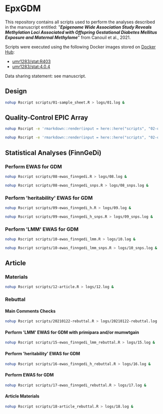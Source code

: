 # EpxGDM

This repository contains all scripts used to perform the analyses described in the manuscript entitled: "**_Epigenome Wide Association Study Reveals Methylation Loci Associated with Offspring Gestational Diabetes Mellitus Exposure and Maternal Methylome_**" from Canouil et al., 2021.

Scripts were executed using the following Docker images stored on [Docker Hub](https://hub.docker.com/repository/docker/umr1283/stat/):

- [umr1283/stat:R403](https://hub.docker.com/layers/umr1283/stat/R403/images/sha256-2b0fb490ba31e186f8b8f53c8e11e79177b6b7eeb8e8267b8c90f5f4c4d6c4f1?context=repo)
- [umr1283/stat:4.0.4](https://hub.docker.com/layers/umr1283/stat/4.0.4/images/sha256-774404184836d1dafeada1b4635adb7fa20d8520d27c38751867d52c0c2c09bd?context=repo)

Data sharing statement: see manuscript.

## Design

``` bash
nohup Rscript scripts/01-sample_sheet.R > logs/01.log &
```

## Quality-Control EPIC Array

``` bash
nohup Rscript -e 'rmarkdown::render(input = here::here("scripts", "02-qc_idats.Rmd"), output_file = "EpxGDM_EPIC_QC.html", output_dir = here::here("reports"), encoding = "UTF-8", intermediates_dir = here::here("outputs", "02-qc_idats"), params = list(output_directory = here::here("outputs", "02-qc_idats")))' > logs/02.log &

nohup Rscript -e 'rmarkdown::render(input = here::here("scripts", "02-qc_idats_snps.Rmd"), output_file = "EpxGDM_EPIC_QC_SNPs.html", output_dir = here::here("reports"), encoding = "UTF-8", intermediates_dir = here::here("outputs", "02-qc_idats_snps"), params = list(output_directory = here::here("outputs", "02-qc_idats_snps")))' > logs/02_snps.log &
```

## Statistical Analyses (FinnGeDi)

### Perform EWAS for GDM

``` bash
nohup Rscript scripts/08-ewas_finngedi.R > logs/08.log &

nohup Rscript scripts/08-ewas_finngedi_snps.R > logs/08_snps.log &
```

### Perform 'heritability' EWAS for GDM

``` bash
nohup Rscript scripts/09-ewas_finngedi_h.R > logs/09.log &

nohup Rscript scripts/09-ewas_finngedi_h_snps.R > logs/09_snps.log &
```

### Perform 'LMM' EWAS for GDM

``` bash
nohup Rscript scripts/10-ewas_finngedi_lmm.R > logs/10.log &

nohup Rscript scripts/10-ewas_finngedi_lmm_snps.R > logs/10_snps.log &
```

## Article

### Materials

``` bash
nohup Rscript scripts/12-article.R > logs/12.log &
```

### Rebuttal

#### Main Comments Checks

``` bash
nohup Rscript scripts/20210122-rebuttal.R > logs/20210122-rebuttal.log &
```

#### Perform 'LMM' EWAS for GDM with primipara and/or mumwtgain

``` bash
nohup Rscript scripts/15-ewas_finngedi_lmm_rebuttal.R > logs/15.log &
```

#### Perform 'heritability' EWAS for GDM

``` bash
nohup Rscript scripts/16-ewas_finngedi_h_rebuttal.R > logs/16.log &
```

#### Perform EWAS for GDM

``` bash
nohup Rscript scripts/17-ewas_finngedi_rebuttal.R > logs/17.log &
```

#### Article Materials

``` bash
nohup Rscript scripts/18-article_rebuttal.R > logs/18.log &
```

